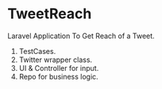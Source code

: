 # TweetReach

Laravel Application To Get Reach of a Tweet.

1. TestCases.
2. Twitter wrapper class.
3. UI & Controller for input.
4. Repo for business logic.